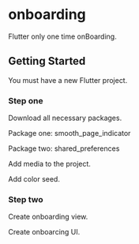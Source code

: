 # onboarding

Flutter only one time onBoarding.

## Getting Started

You must have a new Flutter project.

### Step one

Download all necessary packages.

Package one: smooth_page_indicator

Package two: shared_preferences

Add media to the project.

Add color seed.

### Step two

Create onboarding view.

Create onboarcing UI.
